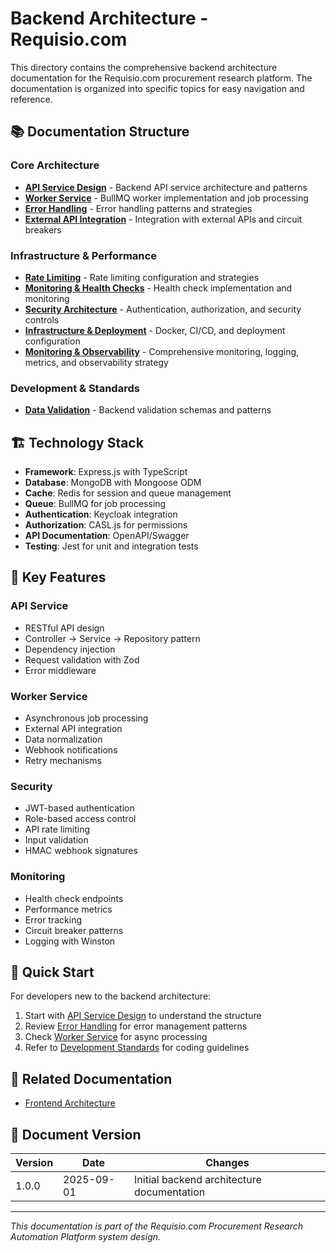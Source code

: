 # Backend Architecture - Requisio.com

This directory contains the comprehensive backend architecture documentation for the Requisio.com procurement research platform. The documentation is organized into specific topics for easy navigation and reference.

## 📚 Documentation Structure

### Core Architecture
- **[API Service Design](./01-api-service-design.md)** - Backend API service architecture and patterns
- **[Worker Service](./02-worker-service.md)** - BullMQ worker implementation and job processing
- **[Error Handling](./03-error-handling.md)** - Error handling patterns and strategies
- **[External API Integration](./04-external-api-integration.md)** - Integration with external APIs and circuit breakers

### Infrastructure & Performance
- **[Rate Limiting](./05-rate-limiting.md)** - Rate limiting configuration and strategies
- **[Monitoring & Health Checks](./06-monitoring-health-checks.md)** - Health check implementation and monitoring
- **[Security Architecture](./07-security-architecture.md)** - Authentication, authorization, and security controls
- **[Infrastructure & Deployment](./08-infrastructure-deployment.md)** - Docker, CI/CD, and deployment configuration
- **[Monitoring & Observability](./11-monitoring-observability.md)** - Comprehensive monitoring, logging, metrics, and observability strategy

### Development & Standards
- **[Data Validation](./10-data-validation.md)** - Backend validation schemas and patterns

## 🏗️ Technology Stack

- **Framework**: Express.js with TypeScript
- **Database**: MongoDB with Mongoose ODM
- **Cache**: Redis for session and queue management
- **Queue**: BullMQ for job processing
- **Authentication**: Keycloak integration
- **Authorization**: CASL.js for permissions
- **API Documentation**: OpenAPI/Swagger
- **Testing**: Jest for unit and integration tests

## 🎯 Key Features

### API Service
- RESTful API design
- Controller → Service → Repository pattern
- Dependency injection
- Request validation with Zod
- Error middleware

### Worker Service
- Asynchronous job processing
- External API integration
- Data normalization
- Webhook notifications
- Retry mechanisms

### Security
- JWT-based authentication
- Role-based access control
- API rate limiting
- Input validation
- HMAC webhook signatures

### Monitoring
- Health check endpoints
- Performance metrics
- Error tracking
- Circuit breaker patterns
- Logging with Winston

## 📖 Quick Start

For developers new to the backend architecture:

1. Start with [API Service Design](./01-api-service-design.md) to understand the structure
2. Review [Error Handling](./03-error-handling.md) for error management patterns
3. Check [Worker Service](./02-worker-service.md) for async processing
4. Refer to [Development Standards](../platform-standards/02-development-standards.md) for coding guidelines

## 🔗 Related Documentation

- [Frontend Architecture](../frontend/architecture/readme.md)

## 📄 Document Version

| Version | Date | Changes |
|---------|------|---------|
| 1.0.0 | 2025-09-01 | Initial backend architecture documentation |

---

*This documentation is part of the Requisio.com Procurement Research Automation Platform system design.*